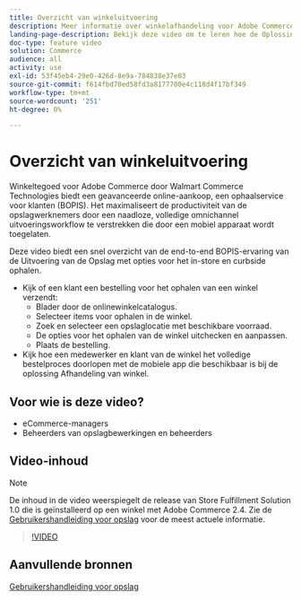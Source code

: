 ```yaml
---
title: Overzicht van winkeluitvoering
description: Meer informatie over winkelafhandeling voor Adobe Commerce via Walmart Commerce Technologies, een geavanceerde omnichannel afhandeling die een einde maakt aan Online kopen, Ophalen in-Store (BOPIS)-ervaring.
landing-page-description: Bekijk deze video om te leren hoe de Oplossing van de Afhandeling van de Opslag klanten het gemak van in-store en curbside ophaaldienst aanbiedt en werknemers efficiënter, mobiel-klaar uitvoeringswerkschema's opslaat om, stadium, en handbestellingen van de opslagbestellingen aan klanten te selecteren.
doc-type: feature video
solution: Commerce
audience: all
activity: use
exl-id: 53f45eb4-29e0-426d-8e9a-784838e37e03
source-git-commit: f614fbd70ed58fd3a8177700e4c118d4f17bf349
workflow-type: tm+mt
source-wordcount: '251'
ht-degree: 0%

---
```


# Overzicht van winkeluitvoering

Winkeltegoed voor Adobe Commerce door Walmart Commerce Technologies biedt een geavanceerde online-aankoop, een ophaalservice voor klanten (BOPIS). Het maximaliseert de productiviteit van de opslagwerknemers door een naadloze, volledige omnichannel uitvoeringsworkflow te verstrekken die door een mobiel apparaat wordt toegelaten.

Deze video biedt een snel overzicht van de end-to-end BOPIS-ervaring van de Uitvoering van de Opslag met opties voor het in-store en curbside ophalen.

- Kijk of een klant een bestelling voor het ophalen van een winkel verzendt:
   - Blader door de onlinewinkelcatalogus.
   - Selecteer items voor ophalen in de winkel.
   - Zoek en selecteer een opslaglocatie met beschikbare voorraad.
   - De opties voor het ophalen van de winkel uitchecken en aanpassen.
   - Plaats de bestelling.
- Kijk hoe een medewerker en klant van de winkel het volledige bestelproces doorlopen met de mobiele app die beschikbaar is bij de oplossing Afhandeling van winkel.

## Voor wie is deze video?

- eCommerce-managers
- Beheerders van opslagbewerkingen en beheerders

## Video-inhoud

>[!NOTE]
>
>De inhoud in de video weerspiegelt de release van Store Fulfillment Solution 1.0 die is geïnstalleerd op een winkel met Adobe Commerce 2.4. Zie de [Gebruikershandleiding voor opslag](https://experienceleague.adobe.com/docs/commerce-merchant-services/store-fulfillment/introduction.html) voor de meest actuele informatie.

>[!VIDEO](https://video.tv.adobe.com/v/343653?quality=12&learn=on)

## Aanvullende bronnen

[Gebruikershandleiding voor opslag](https://experienceleague.adobe.com/docs/commerce-merchant-services/store-fulfillment/introduction.html)
